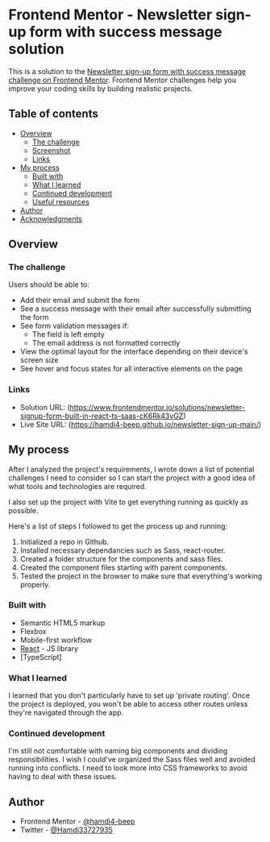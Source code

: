 # Frontend Mentor - Newsletter sign-up form with success message solution

This is a solution to the [Newsletter sign-up form with success message challenge on Frontend Mentor](https://www.frontendmentor.io/challenges/newsletter-signup-form-with-success-message-3FC1AZbNrv). Frontend Mentor challenges help you improve your coding skills by building realistic projects. 

## Table of contents

- [Overview](#overview)
  - [The challenge](#the-challenge)
  - [Screenshot](#screenshot)
  - [Links](#links)
- [My process](#my-process)
  - [Built with](#built-with)
  - [What I learned](#what-i-learned)
  - [Continued development](#continued-development)
  - [Useful resources](#useful-resources)
- [Author](#author)
- [Acknowledgments](#acknowledgments)

## Overview

### The challenge

Users should be able to:

- Add their email and submit the form
- See a success message with their email after successfully submitting the form
- See form validation messages if:
  - The field is left empty
  - The email address is not formatted correctly
- View the optimal layout for the interface depending on their device's screen size
- See hover and focus states for all interactive elements on the page

### Links

- Solution URL: (https://www.frontendmentor.io/solutions/newsletter-signup-form-built-in-react-ts-saas-cK6Rk43vGZ)
- Live Site URL: (https://hamdi4-beep.github.io/newsletter-sign-up-main/)

## My process

After I analyzed the project's requirements, I wrote down a list of potential challenges I need to consider so I can start the project with a good idea of what tools and technologies are required.

I also set up the project with Vite to get everything running as quickly as possible.

Here's a list of steps I followed to get the process up and running:

1. Initialized a repo in Github.
2. Installed necessary dependancies such as Sass, react-router.
3. Created a folder structure for the components and sass files.
4. Created the component files starting with parent components.
5. Tested the project in the browser to make sure that everything's working properly.

### Built with

- Semantic HTML5 markup
- Flexbox
- Mobile-first workflow
- [React](https://reactjs.org/) - JS library
- [TypeScript]

### What I learned

I learned that you don't particularly have to set up 'private routing'. Once the project is deployed, you won't be able to access other routes unless they're navigated through the app.

### Continued development

I'm still not comfortable with naming big components and dividing responsibilities. I wish I could've organized the Sass files well and avoided running into conflicts. I need to look more into CSS frameworks to avoid having to deal with these issues.

## Author

- Frontend Mentor - [@hamdi4-beep](https://www.frontendmentor.io/profile/hamdi4-beep)
- Twitter - [@Hamdi33727935](https://twitter.com/Hamdi33727935)
